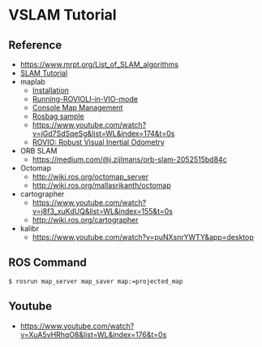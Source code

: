 # VSLAM Tutorial

## Reference
* https://www.mrpt.org/List_of_SLAM_algorithms
* [SLAM Tutorial](https://www.youtube.com/watch?v=3s3W3EOFBY4)
* maplab
    * [Installation](https://github.com/ethz-asl/maplab/wiki/Installation-Ubuntu)
    * [Running-ROVIOLI-in-VIO-mode](https://github.com/ethz-asl/maplab/wiki/Running-ROVIOLI-in-VIO-mode)
    * [Console Map Management](https://github.com/ethz-asl/maplab/wiki/Console-map-management)
    * [Rosbag sample](https://projects.asl.ethz.ch/datasets/doku.php?id=kmavvisualinertialdatasets)
    * https://www.youtube.com/watch?v=jGd7SdSqeSg&list=WL&index=174&t=0s
    * [ROVIO: Robust Visual Inertial Odometry](https://www.youtube.com/watch?v=ZMAISVy-6ao&list=WL&index=175&t=0s)
* ORB SLAM
    * https://medium.com/@j.zijlmans/orb-slam-2052515bd84c
* Octomap
    * http://wiki.ros.org/octomap_server
    * http://wiki.ros.org/mallasrikanth/octomap
* cartographer
   * https://www.youtube.com/watch?v=j8f3_xuKdUQ&list=WL&index=155&t=0s
   * http://wiki.ros.org/cartographer
* kalibr
   * https://www.youtube.com/watch?v=puNXsnrYWTY&app=desktop

## ROS Command
```
$ rosrun map_server map_saver map:=projected_map
```


## Youtube
* https://www.youtube.com/watch?v=XuA5vHRhqO8&list=WL&index=176&t=0s
